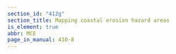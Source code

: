 ```yaml
---
section_id: "412g"
section_title: Mapping coastal erosion hazard areas
is_element: true
abbr: MCE
page_in_manual: 410-8
---
```

